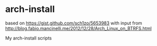 arch-install
============
based on https://gist.github.com/sch1zo/5653983
with input from http://blog.fabio.mancinelli.me/2012/12/28/Arch_Linux_on_BTRFS.html

My arch-install scripts
